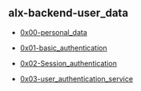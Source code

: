 ## alx-backend-user_data


- [0x00-personal_data](./0x00-personal_data)

- [0x01-basic_authentication](./0x01-Basic_authentication)

- [0x02-Session_authentication](./0x02-Session_authentication)

- [0x03-user_authentication_service](./0x03-user_authentication_service)